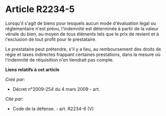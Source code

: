 # Article R2234-5

Lorsqu'il s'agit de biens pour lesquels aucun mode d'évaluation légal ou réglementaire n'est prévu, l'indemnité est
déterminée à partir de la valeur vénale du bien, au moyen de tous éléments tels que le prix de revient et à l'exclusion de
tout profit pour le prestataire.

Le prestataire peut prétendre, s'il y a lieu, au remboursement des droits de régie et taxes indirectes frappant certaines
prestations, dans la mesure où l'indemnité de réquisition n'en tiendrait pas compte.

**Liens relatifs à cet article**

_Créé par_:

  - Décret n°2009-254 du 4 mars 2009 - art.

_Cité par_:

  - Code de la défense. - art. R2234-6 (V)
